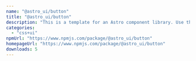 ```yaml
---
name: "@astro_ui/button"
title: "@astro_ui/button"
description: "This is a template for an Astro component library. Use this template for writing components to use in multiple projects or publish to NPM."
categories:
  - "css+ui"
npmUrl: "https://www.npmjs.com/package/@astro_ui/button"
homepageUrl: "https://www.npmjs.com/package/@astro_ui/button"
downloads: 5
---
```


